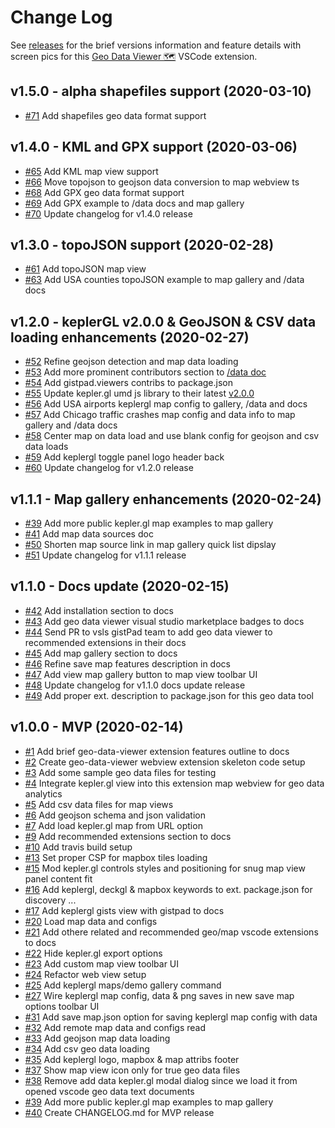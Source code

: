 # Change Log

See [releases](https://github.com/RandomFractals/vscode-vega-viewer/releases)
for the brief versions information and feature details with screen pics for this [Geo Data Viewer 🗺️](https://marketplace.visualstudio.com/items?itemName=RandomFractalsInc.geo-data-viewer) VSCode extension.

## v1.5.0 - alpha shapefiles support (2020-03-10)

- [#71](https://github.com/RandomFractals/geo-data-viewer/issues/71)
Add shapefiles geo data format support

## v1.4.0 - KML and GPX support (2020-03-06)

- [#65](https://github.com/RandomFractals/geo-data-viewer/issues/65)
Add KML map view support
- [#66](https://github.com/RandomFractals/geo-data-viewer/issues/66)
Move topojson to geojson data conversion to map webview ts
- [#68](https://github.com/RandomFractals/geo-data-viewer/issues/68)
Add GPX geo data format support
- [#69](https://github.com/RandomFractals/geo-data-viewer/issues/69)
Add GPX example to /data docs and map gallery
- [#70](https://github.com/RandomFractals/geo-data-viewer/issues/70)
Update changelog for v1.4.0 release

## v1.3.0 - topoJSON support (2020-02-28)

- [#61](https://github.com/RandomFractals/geo-data-viewer/issues/61)
Add topoJSON map view
- [#63](https://github.com/RandomFractals/geo-data-viewer/issues/63)
Add USA counties topoJSON example to map gallery and /data docs

## v1.2.0 - keplerGL v2.0.0 & GeoJSON & CSV data loading enhancements (2020-02-27)

- [#52](https://github.com/RandomFractals/geo-data-viewer/issues/52)
Refine geojson detection and map data loading
- [#53](https://github.com/RandomFractals/geo-data-viewer/issues/53)
Add more prominent contributors section to [/data doc](https://github.com/RandomFractals/geo-data-viewer/tree/master/data#contributors)
- [#54](https://github.com/RandomFractals/geo-data-viewer/issues/54)
Add gistpad.viewers contribs to package.json
- [#55](https://github.com/RandomFractals/geo-data-viewer/issues/55)
Update kepler.gl umd js library to their latest [v2.0.0](https://github.com/keplergl/kepler.gl/releases)
- [#56](https://github.com/RandomFractals/geo-data-viewer/issues/56)
Add USA airports keplergl map config to gallery, /data and docs
- [#57](https://github.com/RandomFractals/geo-data-viewer/issues/57)
Add Chicago traffic crashes map config and data info to map gallery and /data docs
- [#58](https://github.com/RandomFractals/geo-data-viewer/issues/58)
Center map on data load and use blank config for geojson and csv data loads
- [#59](https://github.com/RandomFractals/geo-data-viewer/issues/59)
Add keplergl toggle panel logo header back
- [#60](https://github.com/RandomFractals/geo-data-viewer/issues/60)
Update changelog for v1.2.0 release


## v1.1.1 - Map gallery enhancements (2020-02-24)

- [#39](https://github.com/RandomFractals/geo-data-viewer/issues/39)
Add more public kepler.gl map examples to map gallery
- [#41](https://github.com/RandomFractals/geo-data-viewer/issues/41)
Add map data sources doc
- [#50](https://github.com/RandomFractals/geo-data-viewer/issues/50)
Shorten map source link in map gallery quick list dipslay
- [#51](https://github.com/RandomFractals/geo-data-viewer/issues/51)
Update changelog for v1.1.1 release

## v1.1.0 - Docs update (2020-02-15)

- [#42](https://github.com/RandomFractals/geo-data-viewer/issues/42)
Add installation section to docs
- [#43](https://github.com/RandomFractals/geo-data-viewer/issues/43)
Add geo data viewer visual studio marketplace badges to docs
- [#44](https://github.com/RandomFractals/geo-data-viewer/issues/44)
Send PR to vsls gistPad team to add geo data viewer to recommended extensions in their docs
- [#45](https://github.com/RandomFractals/geo-data-viewer/issues/45)
Add map gallery section to docs
- [#46](https://github.com/RandomFractals/geo-data-viewer/issues/46)
Refine save map features description in docs
- [#47](https://github.com/RandomFractals/geo-data-viewer/issues/47)
Add view map gallery button to map view toolbar UI
- [#48](https://github.com/RandomFractals/geo-data-viewer/issues/48)
Update changelog for v1.1.0 docs update release
- [#49](https://github.com/RandomFractals/geo-data-viewer/issues/49)
Add proper ext. description to package.json for this geo data tool

## v1.0.0 - MVP (2020-02-14)

- [#1](https://github.com/RandomFractals/geo-data-viewer/issues/1)
Add brief geo-data-viewer extension features outline to docs
- [#2](https://github.com/RandomFractals/geo-data-viewer/issues/2)
Create geo-data-viewer webview extension skeleton code setup
- [#3](https://github.com/RandomFractals/geo-data-viewer/issues/3)
Add some sample geo data files for testing
- [#4](https://github.com/RandomFractals/geo-data-viewer/issues/4)
Integrate kepler.gl view into this extension map webview for geo data analytics
- [#5](https://github.com/RandomFractals/geo-data-viewer/issues/5)
Add csv data files for map views
- [#6](https://github.com/RandomFractals/geo-data-viewer/issues/6)
Add geojson schema and json validation
- [#7](https://github.com/RandomFractals/geo-data-viewer/issues/7)
Add load kepler.gl map from URL option
- [#9](https://github.com/RandomFractals/geo-data-viewer/issues/9)
Add recommended extensions section to docs
- [#10](https://github.com/RandomFractals/geo-data-viewer/issues/10)
Add travis build setup
- [#13](https://github.com/RandomFractals/geo-data-viewer/issues/13)
Set proper CSP for mapbox tiles loading
- [#15](https://github.com/RandomFractals/geo-data-viewer/issues/15)
Mod kepler.gl controls styles and positioning for snug map view panel content fit
- [#16](https://github.com/RandomFractals/geo-data-viewer/issues/16)
Add keplergl, deckgl & mapbox keywords to ext. package.json for discovery ...
- [#17](https://github.com/RandomFractals/geo-data-viewer/issues/17)
Add keplergl gists view with gistpad to docs
- [#20](https://github.com/RandomFractals/geo-data-viewer/issues/20)
Load map data and configs
- [#21](https://github.com/RandomFractals/geo-data-viewer/issues/21)
Add othere related and recommended geo/map vscode extensions to docs
- [#22](https://github.com/RandomFractals/geo-data-viewer/issues/22)
Hide kepler.gl export options
- [#23](https://github.com/RandomFractals/geo-data-viewer/issues/23)
Add custom map view toolbar UI
- [#24](https://github.com/RandomFractals/geo-data-viewer/issues/24)
Refactor web view setup
- [#25](https://github.com/RandomFractals/geo-data-viewer/issues/25)
Add keplergl maps/demo gallery command
- [#27](https://github.com/RandomFractals/geo-data-viewer/issues/27)
Wire keplergl map config, data & png saves in new save map options toolbar UI
- [#31](https://github.com/RandomFractals/geo-data-viewer/issues/31)
Add save map.json option for saving keplergl map config with data
- [#32](https://github.com/RandomFractals/geo-data-viewer/issues/32)
Add remote map data and configs read
- [#33](https://github.com/RandomFractals/geo-data-viewer/issues/33)
Add geojson map data loading
- [#34](https://github.com/RandomFractals/geo-data-viewer/issues/34)
Add csv geo data loading
- [#35](https://github.com/RandomFractals/geo-data-viewer/issues/35)
Add keplergl logo, mapbox & map attribs footer
- [#37](https://github.com/RandomFractals/geo-data-viewer/issues/37)
Show map view icon only for true geo data files
- [#38](https://github.com/RandomFractals/geo-data-viewer/issues/38)
Remove add data kepler.gl modal dialog since we load it from opened vscode geo data text documents
- [#39](https://github.com/RandomFractals/geo-data-viewer/issues/39)
Add more public kepler.gl map examples to map gallery
- [#40](https://github.com/RandomFractals/geo-data-viewer/issues/40)
Create CHANGELOG.md for MVP release
